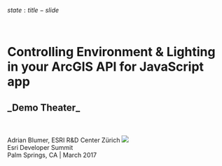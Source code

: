 $state: title-slide$

</br>
<h1 class="esri-title-slide">Controlling Environment & Lighting in your ArcGIS API for JavaScript app</h1>
<h2 class="esri-title-slide">_Demo Theater_</h2>

</br>
</br>
Adrian Blumer, ESRI R&D Center Zürich

<img class="esri-logo" src="images/esri_logo_01.png">

<div class="devsummit-title" > Esri Developer Summit</br>Palm Springs, CA | March 2017</div>
